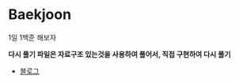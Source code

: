 # Baekjoon
1일 1백준 해보자

**다시 풀기 파일은 자료구조 있는것을 사용하여 풀어서, 직접 구현하여 다시 풀기**

- [블로그](https://joe0617160.tistory.com/category/%EB%AC%B8%EC%A0%9C%20%ED%92%80%EC%9D%B4/C%23)
